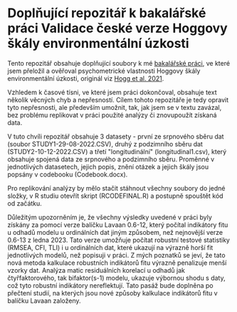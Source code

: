 # Doplňující repozitář k bakalářské práci Validace české verze Hoggovy škály environmentální úzkosti
Tento repozitář obsahuje doplňující soubory k mé [bakalářské práci](https://is.muni.cz/auth/th/mhw60/), ve které jsem přeložil a ověřoval psychometrické vlastnosti Hoggovy škály environmentální úzkosti, originál viz [Hogg et al. 2021](https://doi.org/10.1016/j.gloenvcha.2021.102391).

Vzhledem k časové tísni, ve které jsem práci dokončoval, obsahuje text několik věcných chyb a nepřesností. Cílem tohoto repozitáře je tedy opravit tyto nepřesnosti, ale především umožnit, tak, jak jsem se v textu zavázal, bez problému replikovat v práci použité analýzy či znovupoužít získaná data.

V tuto chvíli repozitář obsahuje 3 datasety - první ze srpnového sběru dat (soubor STUDY1-29-08-2022.CSV), druhý z podzimního sběru dat (STUDY2-10-12-2022.CSV) a třetí "longitudinální" (longitudinal1.csv), který obsahuje spojená data ze srpnového a podzimního sběru. Proměnné v jednotlivých datasetech, jejich popis, znění otázek a jejich škály jsou popsány v codebooku (Codebook.docx).

Pro replikování analýzy by mělo stačit stáhnout všechny soubory do jedné složky, v R studiu otevřít skript (RCODEFINAL.R) a postupně spouštět kód od začátku.

Důležitým upozorněním je, že všechny výsledky uvedené v práci byly získány za pomocí verze balíčku Lavaan 0.6-12, který počítal indikátory fitu u odhadů modelu u ordinálních dat jiným způsobem, než nejnovější verze 0.6-13 z ledna 2023. Tato verze umožňuje počítat robustní testové statistiky (RMSEA, CFI, TLI) i u ordinálních dat, které ukazují na výrazně horší fit jednotlivých modelů, než popisuji v práci. Z mých poznatků se jeví, že tato nová metoda kalkulace robustních indikátorů fitu výrazně penalizuje menší vzorky dat. Analýza matic residuálních korelací u odhadů jak čtyřfaktorového, tak bifaktor(s-1) modelu, ukazuje výbornou shodu s daty, což tyto robustní indikátory nereflektují. Tato pasáž bude doplněna po přečtení studií, na kterých jsou nové způsoby kalkulace indikátorů fitu v balíčku Lavaan založeny. 
